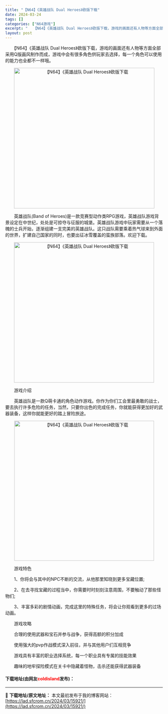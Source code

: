 ```yaml
---
title: "【N64】《英雄战队 Dual Heroes》欧版下载"
date: 2024-03-24
tags: []
categories: ["N64游戏"]
excerpt: "　　【N64】《英雄战队 Dual Heroes》欧版下载，游戏的画面还有人物等方面全部采用Q版画风制作而成，游戏中会有很多角色供玩家去选择，每一个角色可以使用的能力也全都不一样哦。 　　英雄战队(Band of Heroes)是一款竞赛型动作类RPG游戏，英雄战队游戏背景设定在中世纪，处处是可掠夺&hellip;"
layout: post
---
```


 <p>　　【N64】《英雄战队 Dual Heroes》欧版下载，游戏的画面还有人物等方面全部采用Q版画风制作而成，游戏中会有很多角色供玩家去选择，每一个角色可以使用的能力也全都不一样哦。</p> <p align="center"><img align="" border="0" src="https://lad.sfcrom.cn/wp-content/uploads/2024/03/20240324_66003ad7e31af.png" width="449" alt="【N64】《英雄战队 Dual Heroes》欧版下载" /></p> <p>　　英雄战队(Band of Heroes)是一款竞赛型动作类RPG游戏，英雄战队游戏背景设定在中世纪，处处是可掠夺与征服的城堡。英雄战队游戏中玩家需要从一个落魄的士兵开始，逐渐组建一支完美的英雄战队。这只战队需要乘着热气球来到外面的世界，扩建自己国家的同时，也要出征冰雪覆盖的蛮族部落。欢迎下载。</p> <p align="center"><img align="" border="0" src="https://lad.sfcrom.cn/wp-content/uploads/2024/03/20240324_66003ad8c3c14.png" width="448" alt="【N64】《英雄战队 Dual Heroes》欧版下载" /></p> <p>　　游戏介绍</p> <p>　　英雄战队是一款Q萌卡通的角色动作游戏。你作为你们工会里最勇敢的战士，要去执行许多危险的任务，当然，只要你出色的完成任务，你就能获得更加好的武器装备，这样你就能更好的踏上冒险旅途。</p> <p align="center"><img align="" border="0" src="https://lad.sfcrom.cn/wp-content/uploads/2024/03/20240324_66003ad9a29fd.png" width="447" alt="【N64】《英雄战队 Dual Heroes》欧版下载" /></p> <p>　　游戏特色</p> <p>　　1、你将会与其中的NPC不断的交流，从他那里知晓到更多宝藏位置;</p> <p>　　2、在去寻找宝藏的过程当中，你需要时时刻刻注意周围，不要触动了那些怪物们;</p> <p>　　3、丰富多彩的剧情动画，完成这里的特殊任务，将会让你观看到更多的过场动画。</p> <p>　　游戏攻略</p> <p>　　合理的使用武器和宝石并参与战争，获得高额的积分加成</p> <p>　　使用强大的pvp作战模式深入前往，并与其他用户们互相竞争</p> <p>　　游戏具有丰富的职业选择系统，每一个职业具有专属的技能效果</p> <p>　　趣味的地牢探险模式在关卡中隐藏着怪物，击杀还能获得武器装备</p> <p><h4>下载地址(由网友<font color="red">coldisland</font>发布)：</h4></p> 

---
📖 **下载地址/原文地址：** 本文最初发布于我的博客网站：[https://lad.sfcrom.cn/2024/03/15921/](https://lad.sfcrom.cn/2024/03/15921/)
